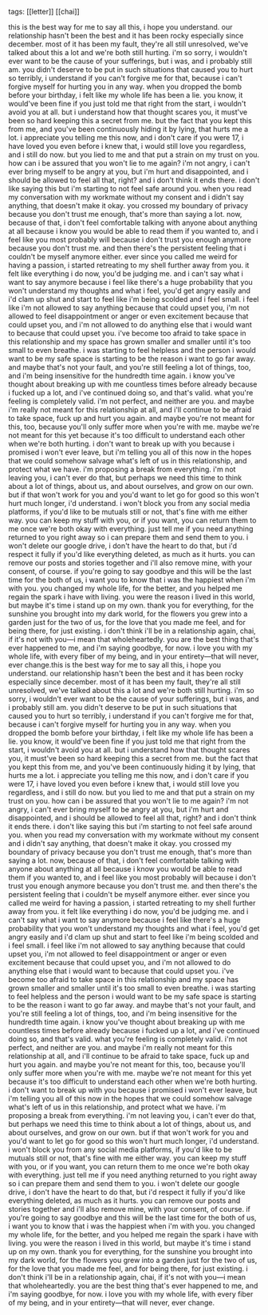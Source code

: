 tags: [[letter]] [[chai]] 

this is the best way for me to say all this, i hope you understand. our relationship hasn't been the best and it has been rocky especially since december. most of it has been my fault, they're all still unresolved, we've talked about this a lot and we're both still hurting. i'm so sorry, i wouldn't ever want to be the cause of your sufferings, but i was, and i probably still am. you didn't deserve to be put in such situations that caused you to hurt so terribly, i understand if you can't forgive me for that, because i can't forgive myself for hurting you in any way. when you dropped the bomb before your birthday, i felt like my whole life has been a lie. you know, it would've been fine if you just told me that right from the start, i wouldn't avoid you at all. but i understand how that thought scares you, it must've been so hard keeping this a secret from me. but the fact that you kept this from me, and you've been continuously hiding it by lying, that hurts me a lot. i appreciate you telling me this now, and i don't care if you were 17, i have loved you even before i knew that, i would still love you regardless, and i still do now. but you lied to me and that put a strain on my trust on you. how can i be assured that you won't lie to me again? i'm not angry, i can't ever bring myself to be angry at you, but i'm hurt and disappointed, and i should be allowed to feel all that, right? and i don't think it ends there. i don't like saying this but i'm starting to not feel safe around you. when you read my conversation with my workmate without my consent and i didn't say anything, that doesn't make it okay. you crossed my boundary of privacy because you don't trust me enough, that's more than saying a lot. now, because of that, i don't feel comfortable talking with anyone about anything at all because i know you would be able to read them if you wanted to, and i feel like you most probably will because i don't trust you enough anymore because you don't trust me. and then there's the persistent feeling that i couldn't be myself anymore either. ever since you called me weird for having a passion, i started retreating to my shell further away from you. it felt like everything i do now, you'd be judging me. and i can't say what i want to say anymore because i feel like there's a huge probability that you won't understand my thoughts and what i feel, you'd get angry easily and i'd clam up shut and start to feel like i'm being scolded and i feel small. i feel like i'm not allowed to say anything because that could upset you, i'm not allowed to feel disappointment or anger or even excitement because that could upset you, and i'm not allowed to do anything else that i would want to because that could upset you. i've become too afraid to take space in this relationship and my space has grown smaller and smaller until it's too small to even breathe. i was starting to feel helpless and the person i would want to be my safe space is starting to be the reason i want to go far away. and maybe that's not your fault, and you're still feeling a lot of things, too, and i'm being insensitive for the hundredth time again. i know you've thought about breaking up with me countless times before already because i fucked up a lot, and i've continued doing so, and that's valid. what you're feeling is completely valid. i'm not perfect, and neither are you. and maybe i'm really not meant for this relationship at all, and i'll continue to be afraid to take space, fuck up and hurt you again. and maybe you're not meant for this, too, because you'll only suffer more when you're with me. maybe we're not meant for this yet because it's too difficult to understand each other when we're both hurting. i don't want to break up with you because i promised i won't ever leave, but i'm telling you all of this now in the hopes that we could somehow salvage what's left of us in this relationship, and protect what we have. i'm proposing a break from everything. i'm not leaving you, i can't ever do that, but perhaps we need this time to think about a lot of things, about us, and about ourselves, and grow on our own. but if that won't work for you and you'd want to let go for good so this won't hurt much longer, i'd understand. i won't block you from any social media platforms, if you'd like to be mutuals still or not, that's fine with me either way. you can keep my stuff with you, or if you want, you can return them to me once we're both okay with everything. just tell me if you need anything returned to you right away so i can prepare them and send them to you. i won't delete our google drive, i don't have the heart to do that, but i'd respect it fully if you'd like everything deleted, as much as it hurts. you can remove our posts and stories together and i'll also remove mine, with your consent, of course. if you're going to say goodbye and this will be the last time for the both of us, i want you to know that i was the happiest when i'm with you. you changed my whole life, for the better, and you helped me regain the spark i have with living. you were the reason i lived in this world, but maybe it's time i stand up on my own. thank you for everything, for the sunshine you brought into my dark world, for the flowers you grew into a garden just for the two of us, for the love that you made me feel, and for being there, for just existing. i don't think i'll be in a relationship again, chai, if it's not with you—i mean that wholeheartedly. you are the best thing that's ever happened to me, and i'm saying goodbye, for now. i love you with my whole life, with every fiber of my being, and in your entirety—that will never, ever change.this is the best way for me to say all this, i hope you understand. our relationship hasn't been the best and it has been rocky especially since december. most of it has been my fault, they're all still unresolved, we've talked about this a lot and we're both still hurting. i'm so sorry, i wouldn't ever want to be the cause of your sufferings, but i was, and i probably still am. you didn't deserve to be put in such situations that caused you to hurt so terribly, i understand if you can't forgive me for that, because i can't forgive myself for hurting you in any way. when you dropped the bomb before your birthday, i felt like my whole life has been a lie. you know, it would've been fine if you just told me that right from the start, i wouldn't avoid you at all. but i understand how that thought scares you, it must've been so hard keeping this a secret from me. but the fact that you kept this from me, and you've been continuously hiding it by lying, that hurts me a lot. i appreciate you telling me this now, and i don't care if you were 17, i have loved you even before i knew that, i would still love you regardless, and i still do now. but you lied to me and that put a strain on my trust on you. how can i be assured that you won't lie to me again? i'm not angry, i can't ever bring myself to be angry at you, but i'm hurt and disappointed, and i should be allowed to feel all that, right? and i don't think it ends there. i don't like saying this but i'm starting to not feel safe around you. when you read my conversation with my workmate without my consent and i didn't say anything, that doesn't make it okay. you crossed my boundary of privacy because you don't trust me enough, that's more than saying a lot. now, because of that, i don't feel comfortable talking with anyone about anything at all because i know you would be able to read them if you wanted to, and i feel like you most probably will because i don't trust you enough anymore because you don't trust me. and then there's the persistent feeling that i couldn't be myself anymore either. ever since you called me weird for having a passion, i started retreating to my shell further away from you. it felt like everything i do now, you'd be judging me. and i can't say what i want to say anymore because i feel like there's a huge probability that you won't understand my thoughts and what i feel, you'd get angry easily and i'd clam up shut and start to feel like i'm being scolded and i feel small. i feel like i'm not allowed to say anything because that could upset you, i'm not allowed to feel disappointment or anger or even excitement because that could upset you, and i'm not allowed to do anything else that i would want to because that could upset you. i've become too afraid to take space in this relationship and my space has grown smaller and smaller until it's too small to even breathe. i was starting to feel helpless and the person i would want to be my safe space is starting to be the reason i want to go far away. and maybe that's not your fault, and you're still feeling a lot of things, too, and i'm being insensitive for the hundredth time again. i know you've thought about breaking up with me countless times before already because i fucked up a lot, and i've continued doing so, and that's valid. what you're feeling is completely valid. i'm not perfect, and neither are you. and maybe i'm really not meant for this relationship at all, and i'll continue to be afraid to take space, fuck up and hurt you again. and maybe you're not meant for this, too, because you'll only suffer more when you're with me. maybe we're not meant for this yet because it's too difficult to understand each other when we're both hurting. i don't want to break up with you because i promised i won't ever leave, but i'm telling you all of this now in the hopes that we could somehow salvage what's left of us in this relationship, and protect what we have. i'm proposing a break from everything. i'm not leaving you, i can't ever do that, but perhaps we need this time to think about a lot of things, about us, and about ourselves, and grow on our own. but if that won't work for you and you'd want to let go for good so this won't hurt much longer, i'd understand. i won't block you from any social media platforms, if you'd like to be mutuals still or not, that's fine with me either way. you can keep my stuff with you, or if you want, you can return them to me once we're both okay with everything. just tell me if you need anything returned to you right away so i can prepare them and send them to you. i won't delete our google drive, i don't have the heart to do that, but i'd respect it fully if you'd like everything deleted, as much as it hurts. you can remove our posts and stories together and i'll also remove mine, with your consent, of course. if you're going to say goodbye and this will be the last time for the both of us, i want you to know that i was the happiest when i'm with you. you changed my whole life, for the better, and you helped me regain the spark i have with living. you were the reason i lived in this world, but maybe it's time i stand up on my own. thank you for everything, for the sunshine you brought into my dark world, for the flowers you grew into a garden just for the two of us, for the love that you made me feel, and for being there, for just existing. i don't think i'll be in a relationship again, chai, if it's not with you—i mean that wholeheartedly. you are the best thing that's ever happened to me, and i'm saying goodbye, for now. i love you with my whole life, with every fiber of my being, and in your entirety—that will never, ever change. 